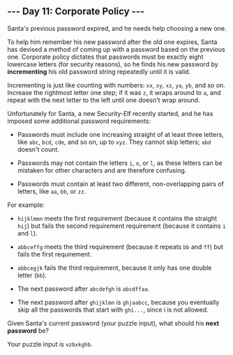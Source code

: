 ## --- Day 11: Corporate Policy ---

Santa's previous password expired, and he needs help choosing a new one.

To help him remember his new password after the old one expires, Santa has
devised a method of coming up with a password based on the previous one.
Corporate policy dictates that passwords must be exactly eight lowercase
letters (for security reasons), so he finds his new password by
**incrementing** his old password string repeatedly until it is valid.

Incrementing is just like counting with numbers: `xx`, `xy`, `xz`, `ya`, `yb`,
and so on.  Increase the rightmost letter one step; if it was `z`, it wraps
around to `a`, and repeat with the next letter to the left until one doesn't
wrap around.

Unfortunately for Santa, a new Security-Elf recently started, and he has
imposed some additional password requirements:

* Passwords must include one increasing straight of at least three letters,
  like `abc`, `bcd`, `cde`, and so on, up to `xyz`. They cannot skip letters;
  `abd` doesn't count.

* Passwords may not contain the letters `i`, `o`, or `l`, as these letters can
  be mistaken for other characters and are therefore confusing.

* Passwords must contain at least two different, non-overlapping pairs of
  letters, like `aa`, `bb`, or `zz`.

For example:

* `hijklmmn` meets the first requirement (because it contains the straight
  `hij`) but fails the second requirement requirement (because it contains `i`
  and `l`).

* `abbceffg` meets the third requirement (because it repeats `bb` and `ff`) but
  fails the first requirement.

* `abbcegjk` fails the third requirement, because it only has one double letter
  (`bb`).

* The next password after `abcdefgh` is `abcdffaa`.

* The next password after `ghijklmn` is `ghjaabcc`, because you eventually skip
  all the passwords that start with `ghi...`, since i is not allowed.

Given Santa's current password (your puzzle input), what should his **next
password** be?

Your puzzle input is `vzbxkghb`.
